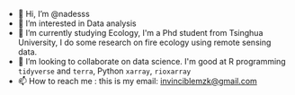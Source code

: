 - 👋 Hi, I’m @nadesss
- 👀 I’m interested in Data analysis
- 🌱 I’m currently studying Ecology, I'm a Phd student from Tsinghua University, I do some research on fire ecology using remote sensing data.
- 💞️ I’m looking to collaborate on data science. I'm good at R programming `tidyverse` and `terra`, Python `xarray`, `rioxarray`  
- 📫 How to reach me : this is my email: invinciblemzk@gmail.com

<!---
nadesss/nadesss is a ✨ special ✨ repository because its `README.md` (this file) appears on your GitHub profile.
You can click the Preview link to take a look at your changes.
--->
